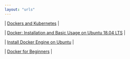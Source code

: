 ```yaml
---
layout: "urls"
---
```


| [Dockers and Kubernetes](https://www.youtube.com/watch?v=Wf2eSG3owoA) |

| [Docker: Installation and Basic Usage on Ubuntu 18.04 LTS](https://www.howtoforge.com/tutorial/ubuntu-docker/) |

| [Install Docker Engine on Ubuntu](https://docs.docker.com/engine/install/ubuntu/) |

| [Docker for Beginners](https://docker-curriculum.com/) |

